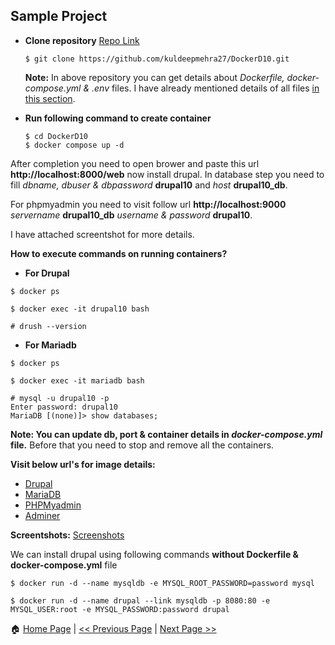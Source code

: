
## Sample Project ##

- **Clone repository** [Repo Link](https://github.com/kuldeepmehra27/DockerD10)

  ```
  $ git clone https://github.com/kuldeepmehra27/DockerD10.git
  ```
  **Note:** In above repository you can get details about *Dockerfile, docker-compose.yml & .env* files. I have already mentioned details of all files [in this section](https://github.com/kuldeepmehra27/Docker/blob/master/README.md).
  
- **Run following command to create container**
  ```
  $ cd DockerD10
  $ docker compose up -d
  ```
After completion you need to open brower and paste this url **http://localhost:8000/web** now install drupal. In database step you need to fill *dbname, dbuser & dbpassword* **drupal10** and *host* **drupal10_db**.

For phpmyadmin you need to visit follow url **http://localhost:9000** *servername* **drupal10_db** *username & password* **drupal10**.

I have attached screentshot for more details.

**How to execute commands on running containers?**
* **For Drupal**
```
$ docker ps

$ docker exec -it drupal10 bash

# drush --version
```
* **For Mariadb**
```
$ docker ps

$ docker exec -it mariadb bash

# mysql -u drupal10 -p
Enter password: drupal10
MariaDB [(none)]> show databases;
```
**Note: You can update db, port & container details in *docker-compose.yml* file.** Before that you need to stop and remove all the containers.

**Visit below url's for image details:**
* [Drupal](https://hub.docker.com/_/drupal)
* [MariaDB](https://hub.docker.com/_/mariadb)
* [PHPMyadmin](https://hub.docker.com/_/phpmyadmin)
* [Adminer](https://hub.docker.com/_/adminer)


**Screentshots:** [Screenshots](Screenshots.md)

We can install drupal using following commands **without Dockerfile & docker-compose.yml** file
```
$ docker run -d --name mysqldb -e MYSQL_ROOT_PASSWORD=password mysql

$ docker run -d --name drupal --link mysqldb -p 8080:80 -e MYSQL_USER:root -e MYSQL_PASSWORD:password drupal
```

:house: [Home Page](README.md) | [<< Previous Page](Docker-CLI.md) | [Next Page >>](Miscellaneous.md)
